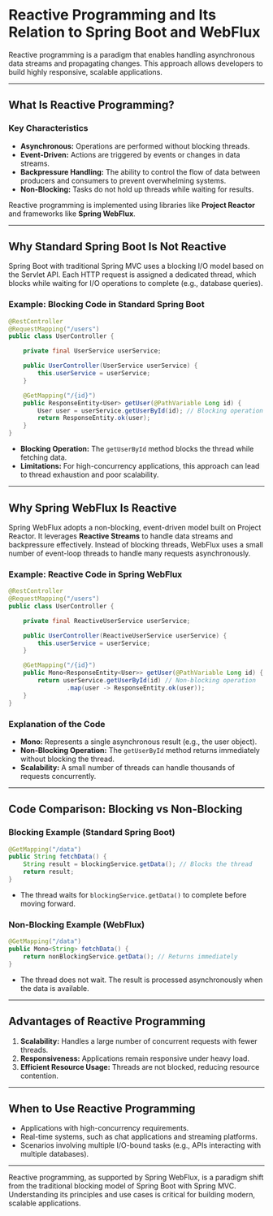 # Reactive Programming and Its Relation to Spring Boot and WebFlux

Reactive programming is a paradigm that enables handling asynchronous data streams and propagating changes. This approach allows developers to build highly responsive, scalable applications.

---

## What Is Reactive Programming?

### Key Characteristics
- **Asynchronous:** Operations are performed without blocking threads.
- **Event-Driven:** Actions are triggered by events or changes in data streams.
- **Backpressure Handling:** The ability to control the flow of data between producers and consumers to prevent overwhelming systems.
- **Non-Blocking:** Tasks do not hold up threads while waiting for results.

Reactive programming is implemented using libraries like **Project Reactor** and frameworks like **Spring WebFlux**.

---

## Why Standard Spring Boot Is Not Reactive

Spring Boot with traditional Spring MVC uses a blocking I/O model based on the Servlet API. Each HTTP request is assigned a dedicated thread, which blocks while waiting for I/O operations to complete (e.g., database queries).

### Example: Blocking Code in Standard Spring Boot
```java
@RestController
@RequestMapping("/users")
public class UserController {

    private final UserService userService;

    public UserController(UserService userService) {
        this.userService = userService;
    }

    @GetMapping("/{id}")
    public ResponseEntity<User> getUser(@PathVariable Long id) {
        User user = userService.getUserById(id); // Blocking operation
        return ResponseEntity.ok(user);
    }
}
```

- **Blocking Operation:** The `getUserById` method blocks the thread while fetching data.
- **Limitations:** For high-concurrency applications, this approach can lead to thread exhaustion and poor scalability.

---

## Why Spring WebFlux Is Reactive

Spring WebFlux adopts a non-blocking, event-driven model built on Project Reactor. It leverages **Reactive Streams** to handle data streams and backpressure effectively. Instead of blocking threads, WebFlux uses a small number of event-loop threads to handle many requests asynchronously.

### Example: Reactive Code in Spring WebFlux
```java
@RestController
@RequestMapping("/users")
public class UserController {

    private final ReactiveUserService userService;

    public UserController(ReactiveUserService userService) {
        this.userService = userService;
    }

    @GetMapping("/{id}")
    public Mono<ResponseEntity<User>> getUser(@PathVariable Long id) {
        return userService.getUserById(id) // Non-blocking operation
                .map(user -> ResponseEntity.ok(user));
    }
}
```

### Explanation of the Code
- **Mono:** Represents a single asynchronous result (e.g., the user object).
- **Non-Blocking Operation:** The `getUserById` method returns immediately without blocking the thread.
- **Scalability:** A small number of threads can handle thousands of requests concurrently.

---

## Code Comparison: Blocking vs Non-Blocking

### Blocking Example (Standard Spring Boot)
```java
@GetMapping("/data")
public String fetchData() {
    String result = blockingService.getData(); // Blocks the thread
    return result;
}
```
- The thread waits for `blockingService.getData()` to complete before moving forward.

### Non-Blocking Example (WebFlux)
```java
@GetMapping("/data")
public Mono<String> fetchData() {
    return nonBlockingService.getData(); // Returns immediately
}
```
- The thread does not wait. The result is processed asynchronously when the data is available.

---

## Advantages of Reactive Programming

1. **Scalability:** Handles a large number of concurrent requests with fewer threads.
2. **Responsiveness:** Applications remain responsive under heavy load.
3. **Efficient Resource Usage:** Threads are not blocked, reducing resource contention.

---

## When to Use Reactive Programming
- Applications with high-concurrency requirements.
- Real-time systems, such as chat applications and streaming platforms.
- Scenarios involving multiple I/O-bound tasks (e.g., APIs interacting with multiple databases).

---

Reactive programming, as supported by Spring WebFlux, is a paradigm shift from the traditional blocking model of Spring Boot with Spring MVC. Understanding its principles and use cases is critical for building modern, scalable applications.

